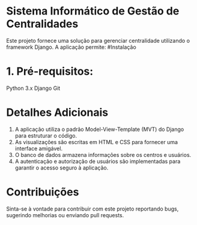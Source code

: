# Sistema Informático de Gestão de Centralidades
Este projeto fornece uma solução para gerenciar centralidade utilizando o framework Django. A aplicação permite:
#Instalação


# 1. Pré-requisitos:
Python 3.x
Django
Git

# Detalhes Adicionais
1. A aplicação utiliza o padrão Model-View-Template (MVT) do Django para estruturar o código.
2. As visualizações são escritas em HTML e CSS para fornecer uma interface amigável.
3. O banco de dados armazena informações sobre os centros e usuários.
4. A autenticação e autorização de usuários são implementadas para garantir o acesso seguro à aplicação.

# Contribuições
Sinta-se à vontade para contribuir com este projeto reportando bugs, sugerindo melhorias ou enviando pull requests.
